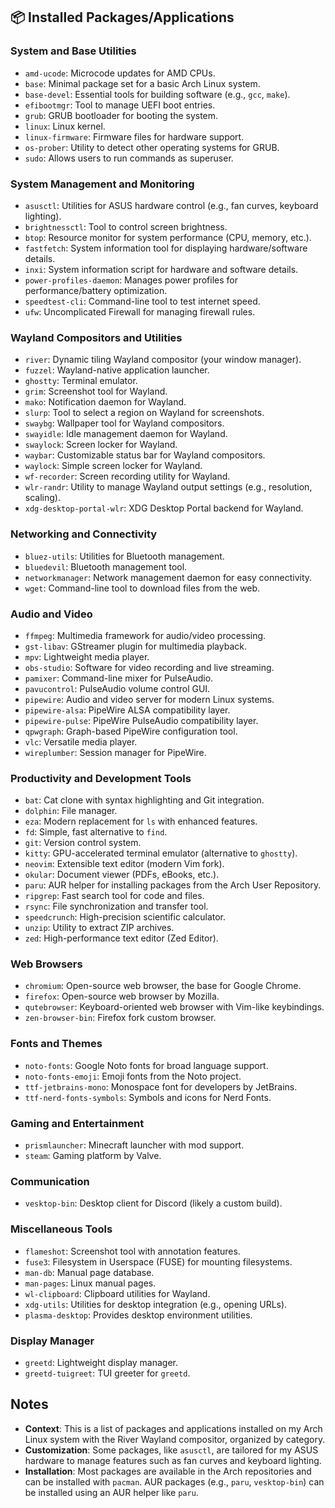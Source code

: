 ## 📦 Installed Packages/Applications

### System and Base Utilities
- `amd-ucode`: Microcode updates for AMD CPUs.
- `base`: Minimal package set for a basic Arch Linux system.
- `base-devel`: Essential tools for building software (e.g., `gcc`, `make`).
- `efibootmgr`: Tool to manage UEFI boot entries.
- `grub`: GRUB bootloader for booting the system.
- `linux`: Linux kernel.
- `linux-firmware`: Firmware files for hardware support.
- `os-prober`: Utility to detect other operating systems for GRUB.
- `sudo`: Allows users to run commands as superuser.

### System Management and Monitoring
- `asusctl`: Utilities for ASUS hardware control (e.g., fan curves, keyboard lighting).
- `brightnessctl`: Tool to control screen brightness.
- `btop`: Resource monitor for system performance (CPU, memory, etc.).
- `fastfetch`: System information tool for displaying hardware/software details.
- `inxi`: System information script for hardware and software details.
- `power-profiles-daemon`: Manages power profiles for performance/battery optimization.
- `speedtest-cli`: Command-line tool to test internet speed.
- `ufw`: Uncomplicated Firewall for managing firewall rules.

### Wayland Compositors and Utilities
- `river`: Dynamic tiling Wayland compositor (your window manager).
- `fuzzel`: Wayland-native application launcher.
- `ghostty`: Terminal emulator.
- `grim`: Screenshot tool for Wayland.
- `mako`: Notification daemon for Wayland.
- `slurp`: Tool to select a region on Wayland for screenshots.
- `swaybg`: Wallpaper tool for Wayland compositors.
- `swayidle`: Idle management daemon for Wayland.
- `swaylock`: Screen locker for Wayland.
- `waybar`: Customizable status bar for Wayland compositors.
- `waylock`: Simple screen locker for Wayland.
- `wf-recorder`: Screen recording utility for Wayland.
- `wlr-randr`: Utility to manage Wayland output settings (e.g., resolution, scaling).
- `xdg-desktop-portal-wlr`: XDG Desktop Portal backend for Wayland.

### Networking and Connectivity
- `bluez-utils`: Utilities for Bluetooth management.
- `bluedevil`: Bluetooth management tool.
- `networkmanager`: Network management daemon for easy connectivity.
- `wget`: Command-line tool to download files from the web.

### Audio and Video
- `ffmpeg`: Multimedia framework for audio/video processing.
- `gst-libav`: GStreamer plugin for multimedia playback.
- `mpv`: Lightweight media player.
- `obs-studio`: Software for video recording and live streaming.
- `pamixer`: Command-line mixer for PulseAudio.
- `pavucontrol`: PulseAudio volume control GUI.
- `pipewire`: Audio and video server for modern Linux systems.
- `pipewire-alsa`: PipeWire ALSA compatibility layer.
- `pipewire-pulse`: PipeWire PulseAudio compatibility layer.
- `qpwgraph`: Graph-based PipeWire configuration tool.
- `vlc`: Versatile media player.
- `wireplumber`: Session manager for PipeWire.

### Productivity and Development Tools
- `bat`: Cat clone with syntax highlighting and Git integration.
- `dolphin`: File manager.
- `eza`: Modern replacement for `ls` with enhanced features.
- `fd`: Simple, fast alternative to `find`.
- `git`: Version control system.
- `kitty`: GPU-accelerated terminal emulator (alternative to `ghostty`).
- `neovim`: Extensible text editor (modern Vim fork).
- `okular`: Document viewer (PDFs, eBooks, etc.).
- `paru`: AUR helper for installing packages from the Arch User Repository.
- `ripgrep`: Fast search tool for code and files.
- `rsync`: File synchronization and transfer tool.
- `speedcrunch`: High-precision scientific calculator.
- `unzip`: Utility to extract ZIP archives.
- `zed`: High-performance text editor (Zed Editor).

### Web Browsers
- `chromium`: Open-source web browser, the base for Google Chrome.
- `firefox`: Open-source web browser by Mozilla.
- `qutebrowser`: Keyboard-oriented web browser with Vim-like keybindings.
- `zen-browser-bin`: Firefox fork custom browser.

### Fonts and Themes
- `noto-fonts`: Google Noto fonts for broad language support.
- `noto-fonts-emoji`: Emoji fonts from the Noto project.
- `ttf-jetbrains-mono`: Monospace font for developers by JetBrains.
- `ttf-nerd-fonts-symbols`: Symbols and icons for Nerd Fonts.

### Gaming and Entertainment
- `prismlauncher`: Minecraft launcher with mod support.
- `steam`: Gaming platform by Valve.

### Communication
- `vesktop-bin`: Desktop client for Discord (likely a custom build).

### Miscellaneous Tools
- `flameshot`: Screenshot tool with annotation features.
- `fuse3`: Filesystem in Userspace (FUSE) for mounting filesystems.
- `man-db`: Manual page database.
- `man-pages`: Linux manual pages.
- `wl-clipboard`: Clipboard utilities for Wayland.
- `xdg-utils`: Utilities for desktop integration (e.g., opening URLs).
- `plasma-desktop`: Provides desktop environment utilities.

### Display Manager
- `greetd`: Lightweight display manager.
- `greetd-tuigreet`: TUI greeter for `greetd`.

## Notes
- **Context**: This is a list of packages and applications installed on my Arch Linux system with the River Wayland compositor, organized by category.
- **Customization**: Some packages, like `asusctl`, are tailored for my ASUS hardware to manage features such as fan curves and keyboard lighting.
- **Installation**: Most packages are available in the Arch repositories and can be installed with `pacman`. AUR packages (e.g., `paru`, `vesktop-bin`) can be installed using an AUR helper like `paru`.
